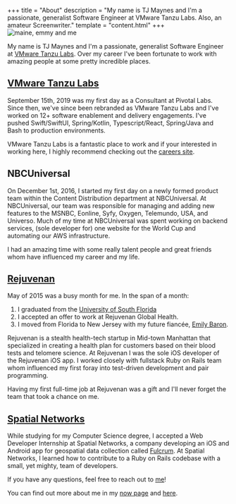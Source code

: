 +++
title = "About"
description = "My name is TJ Maynes and I'm a passionate, generalist Software Engineer at VMware Tanzu Labs. Also, an amateur Screenwriter."
template = "content.html"
+++
![maine, emmy and me](/assets/images/me.jpg)

My name is TJ Maynes and I'm a passionate, generalist Software Engineer at [VMware Tanzu Labs](https://tanzu.vmware.com/labs). Over my career I've been fortunate to work with amazing people at some pretty incredible places.

## [VMware Tanzu Labs](https://tanzu.vmware.com/labs)

September 15th, 2019 was my first day as a Consultant at Pivotal Labs. Since then, we've since been rebranded as VMware Tanzu Labs and I've worked on 12+ software enablement and delivery engagements. I've pushed Swift/SwiftUI, Spring/Kotlin, Typescript/React, Spring/Java and Bash to production environments.

VMware Tanzu Labs is a fantastic place to work and if your interested in working here, I highly recommend checking out the [careers site](https://careers.vmware.com/main/jobs?keywords=labs&location=New%20York).

## NBCUniversal

On December 1st, 2016, I started my first day on a newly formed product team within the Content Distribution department at NBCUniversal. At NBCUniversal, our team was responsible for managing and adding new features to the MSNBC, Eonline, Syfy, Oxygen, Telemundo, USA, and Universo. Much of my time at NBCUniversal was spent working on backend services, (sole developer for) one website for the World Cup and automating our AWS infrastructure.

I had an amazing time with some really talent people and great friends whom have influenced my career and my life.

## [Rejuvenan](https://www.rejuvenan.com/)

May of 2015 was a busy month for me. In the span of a month:
1. I graduated from the [University of South Florida](https://www.usf.edu/engineering/cse/)
2. I accepted an offer to work at Rejuvenan Global Health.
3. I moved from Florida to New Jersey with my future fiancée, [Emily Baron](https://embryoh.com/).

Rejuvenan is a stealth health-tech startup in Mid-town Manhattan that specialized in creating a health plan for customers based on their blood tests and telomere science. At Rejuvenan I was the sole iOS developer of the Rejuvenan iOS app. I worked closely with fullstack Ruby on Rails team whom influenced my first foray into test-driven development and pair programming.

Having my first full-time job at Rejuvenan was a gift and I'll never forget the team that took a chance on me.

## [Spatial Networks](https://www.fulcrumapp.com/)

While studying for my Computer Science degree, I accepted a Web Developer Internship at Spatial Networks, a company developing an iOS and Android app for geospatial data collection called [Fulcrum](https://www.fulcrumapp.com/company). At Spatial Networks, I learned how to contribute to a Ruby on Rails codebase with a small, yet mighty, team of developers.

If you have any questions, feel free to reach out to [me](mailto:tj@tjmaynes.com)!

You can find out more about me in my [now page](/now) and [here](/links).
